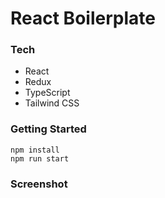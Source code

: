 # React Boilerplate

### Tech

- React
- Redux
- TypeScript
- Tailwind CSS

### Getting Started

```
npm install
npm run start
```

### Screenshot
